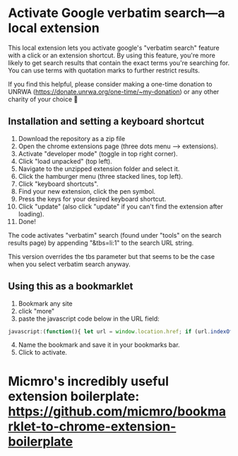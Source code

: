 # Activate Google verbatim search—a local extension

This local extension lets you activate google's "verbatim search" feature with a click or an extension shortcut. By using this feature, you're more likely to get search results that contain the exact terms you're searching for. You can use terms with quotation marks to further restrict results.

If you find this helpful, please consider making a one-time donation to UNRWA (https://donate.unrwa.org/one-time/~my-donation) or any other charity of your choice 🙏

## Installation and setting a keyboard shortcut

1. Download the repository as a zip file
2. Open the chrome extensions page (three dots menu --> extensions).
3. Activate "developer mode" (toggle in top right corner).
4. Click "load unpacked" (top left).
5. Navigate to the unzipped extension folder and select it.
6. Click the hamburger menu (three stacked lines, top left).
7. Click "keyboard shortcuts".
8. Find your new extension, click the pen symbol.
9. Press the keys for your desired keyboard shortcut.
10. Click "update" (also click "update" if you can't find the extension after loading).
11. Done!

The code activates "verbatim" search (found under "tools" on the search results page)
by appending "&tbs=li:1" to the search URL string.

This version overrides the tbs parameter but that seems to be the case when you select verbatim search anyway.

## Using this as a bookmarklet

1. Bookmark any site
2. click "more"
3. paste the javascript code below in the URL field:

```javascript
javascript:(function(){ let url = window.location.href; if (url.indexOf('google.com/search') !== -1 && url.indexOf('&tbs=li:1') === -1) { window.location.href = url + '&tbs=li:1'; } })();
```

4. Name the bookmark and save it in your bookmarks bar.
5. Click to activate.

# Micmro's incredibly useful extension boilerplate: https://github.com/micmro/bookmarklet-to-chrome-extension-boilerplate
